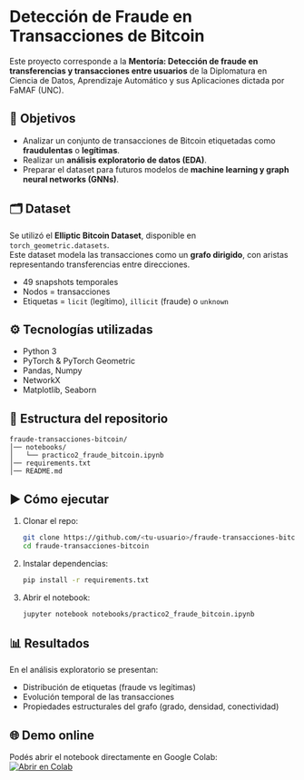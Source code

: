 # Detección de Fraude en Transacciones de Bitcoin

Este proyecto corresponde a la **Mentoría: Detección de fraude en transferencias y transacciones entre usuarios** de la Diplomatura en Ciencia de Datos, Aprendizaje Automático y sus Aplicaciones dictada por FaMAF (UNC).

## 📌 Objetivos
- Analizar un conjunto de transacciones de Bitcoin etiquetadas como **fraudulentas** o **legítimas**.
- Realizar un **análisis exploratorio de datos (EDA)**.
- Preparar el dataset para futuros modelos de **machine learning y graph neural networks (GNNs)**.

## 🗂️ Dataset
Se utilizó el **Elliptic Bitcoin Dataset**, disponible en `torch_geometric.datasets`.  
Este dataset modela las transacciones como un **grafo dirigido**, con aristas representando transferencias entre direcciones.

- 49 snapshots temporales
- Nodos = transacciones
- Etiquetas = `licit` (legítimo), `illicit` (fraude) o `unknown`

## ⚙️ Tecnologías utilizadas
- Python 3
- PyTorch & PyTorch Geometric
- Pandas, Numpy
- NetworkX
- Matplotlib, Seaborn

## 🚀 Estructura del repositorio
```
fraude-transacciones-bitcoin/
│── notebooks/
│   └── practico2_fraude_bitcoin.ipynb
│── requirements.txt
│── README.md
```

## ▶️ Cómo ejecutar
1. Clonar el repo:
   ```bash
   git clone https://github.com/<tu-usuario>/fraude-transacciones-bitcoin.git
   cd fraude-transacciones-bitcoin
   ```

2. Instalar dependencias:
   ```bash
   pip install -r requirements.txt
   ```

3. Abrir el notebook:
   ```bash
   jupyter notebook notebooks/practico2_fraude_bitcoin.ipynb
   ```

## 📊 Resultados
En el análisis exploratorio se presentan:
- Distribución de etiquetas (fraude vs legítimas)
- Evolución temporal de las transacciones
- Propiedades estructurales del grafo (grado, densidad, conectividad)

## 🌐 Demo online
Podés abrir el notebook directamente en Google Colab:  
[![Abrir en Colab](https://colab.research.google.com/assets/colab-badge.svg)](https://colab.research.google.com/github/<tu-usuario>/fraude-transacciones-bitcoin/blob/main/notebooks/practico2_fraude_bitcoin.ipynb)
